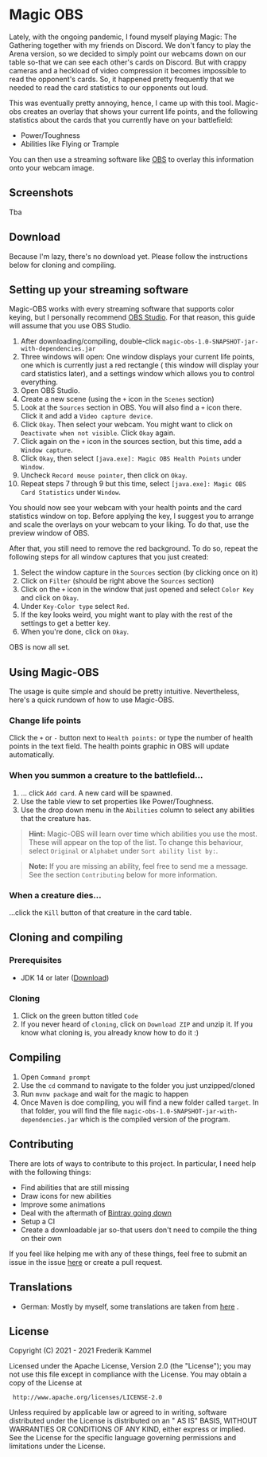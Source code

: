 # Magic OBS

Lately, with the ongoing pandemic, I found myself playing Magic: The Gathering together with my friends on Discord. We
don't fancy to play the Arena version, so we decided to simply point our webcams down on our table so-that we can see
each other's cards on Discord. But with crappy cameras and a heckload of video compression it becomes impossible to read
the opponent's cards. So, it happened pretty frequently that we needed to read the card statistics to our opponents out
loud.

This was eventually pretty annoying, hence, I came up with this tool. Magic-obs creates an overlay that shows your
current life points, and the following statistics about the cards that you currently have on your battlefield:

- Power/Toughness
- Abilities like Flying or Trample

You can then use a streaming software like [OBS](https://obsproject.com/) to overlay this information onto your webcam
image.

## Screenshots

Tba

## Download

Because I'm lazy, there's no download yet. Please follow the instructions below for cloning and compiling.

## Setting up your streaming software

Magic-OBS works with every streaming software that supports color keying, but I personally
recommend [OBS Studio](https://obsproject.com/). For that reason, this guide will assume that you use OBS Studio.

1. After downloading/compiling, double-click `magic-obs-1.0-SNAPSHOT-jar-with-dependencies.jar`
2. Three windows will open: One window displays your current life points, one which is currently just a red rectangle (
   this window will display your card statistics later), and a settings window which allows you to control everything.
3. Open OBS Studio.
4. Create a new scene (using the `+` icon in the `Scenes` section)
5. Look at the `Sources` section in OBS. You will also find a `+` icon there. Click it and add a `Video capture device`.
6. Click `Okay`. Then select your webcam. You might want to click on `Deactivate when not visible`. Click `Okay` again.
7. Click again on the `+` icon in the sources section, but this time, add a `Window capture`.
8. Click `Okay`, then select `[java.exe]: Magic OBS Health Points` under `Window`.
9. Uncheck `Record mouse pointer`, then click on `Okay`.
10. Repeat steps 7 through 9 but this time, select `[java.exe]: Magic OBS Card Statistics` under `Window`.

You should now see your webcam with your health points and the card statistics window on top. Before applying the key, I
suggest you to arrange and scale the overlays on your webcam to your liking. To do that, use the preview window of OBS.

After that, you still need to remove the red background. To do so, repeat the following steps for all window captures
that you just created:

1. Select the window capture in the `Sources` section (by clicking once on it)
2. Click on `Filter` (should be right above the `Sources` section)
3. Click on the `+` icon in the window that just opened and select `Color Key` and click on `Okay`.
4. Under `Key-Color type` select `Red`.
5. If the key looks weird, you might want to play with the rest of the settings to get a better key.
6. When you're done, click on `Okay`.

OBS is now all set.

## Using Magic-OBS

The usage is quite simple and should be pretty intuitive. Nevertheless, here's a quick rundown of how to use Magic-OBS.

### Change life points

Click the `+` or `-` button next to  `Health points:` or type the number of health points in the text field. The health
points graphic in OBS will update automatically.

### When you summon a creature to the battlefield...

1. ... click `Add card`. A new card will be spawned.
2. Use the table view to set properties like Power/Toughness.
3. Use the drop down menu in the `Abilities` column to select any abilities that the creature has.

> **Hint:** Magic-OBS will learn over time which abilities you use the most.
> These will appear on the top of the list.
> To change this behaviour, select `Original` or `Alphabet` under `Sort ability list by:`.

> **Note:** If you are missing an ability, feel free to send me a message.
> See the section `Contributing` below for more information.

### When a creature dies...

...click the `Kill` button of that creature in the card table.

## Cloning and compiling

### Prerequisites

- JDK 14 or later ([Download](https://adoptopenjdk.net/))

### Cloning

1. Click on the green button titled `Code`
2. If you never heard of `cloning`, click on `Download ZIP` and unzip it. If you know what cloning is, you already know
   how to do it :)

## Compiling

1. Open `Command prompt`
2. Use the `cd` command to navigate to the folder you just unzipped/cloned
3. Run `mvnw package` and wait for the magic to happen
4. Once Maven is doe compiling, you will find a new folder called `target`. In that folder, you will find the
   file `magic-obs-1.0-SNAPSHOT-jar-with-dependencies.jar` which is the compiled version of the program.

## Contributing

There are lots of ways to contribute to this project. In particular, I need help with the following things:

- Find abilities that are still missing
- Draw icons for new abilities
- Improve some animations
- Deal with the aftermath
  of [Bintray going down](https://jfrog.com/blog/into-the-sunset-bintray-jcenter-gocenter-and-chartcenter/)
- Setup a CI
- Create a downloadable jar so-that users don't need to compile the thing on their own

If you feel like helping me with any of these things, feel free to submit an issue in the
issue [here](https://github.com/vatbub/magic-obs/issues) or create a pull request.

## Translations

- German: Mostly by myself, some translations are taken from [here](https://magic.freizeitspieler.de/MTGterms_EN-DE.txt)
  .

## License

Copyright (C) 2021 - 2021 Frederik Kammel

Licensed under the Apache License, Version 2.0 (the "License"); you may not use this file except in compliance with the
License. You may obtain a copy of the License at

     http://www.apache.org/licenses/LICENSE-2.0

Unless required by applicable law or agreed to in writing, software distributed under the License is distributed on an "
AS IS" BASIS, WITHOUT WARRANTIES OR CONDITIONS OF ANY KIND, either express or implied. See the License for the specific
language governing permissions and limitations under the License.
